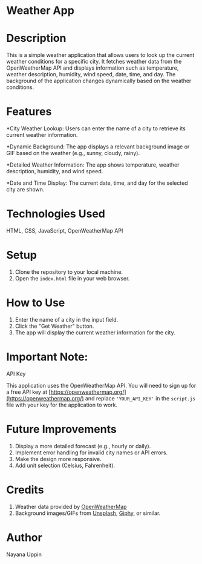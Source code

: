 # Weather App
# Description
 This is a simple weather application that allows users to look up the current weather conditions for a specific city.  It fetches weather data from the OpenWeatherMap API and displays information such as temperature, weather description, humidity, wind speed, date, time, and day.  The background of the application changes dynamically based on the weather conditions.
 
 # Features
 *City Weather Lookup: Users can enter the name of a city to retrieve its current weather information.
 
 *Dynamic Background: The app displays a relevant background image or GIF based on the weather (e.g., sunny, cloudy, rainy). 
 
 *Detailed Weather Information: The app shows temperature, weather description, humidity, and wind speed.
 
 *Date and Time Display: The current date, time, and day for the selected city are shown. 

 # Technologies Used 
 HTML, CSS, JavaScript, OpenWeatherMap API

 # Setup
  1.  Clone the repository to your local machine.
  2.  Open the `index.html` file in your web browser.

# How to Use
 1.  Enter the name of a city in the input field.
 2.  Click the "Get Weather" button.
 3.  The app will display the current weather information for the city.

#  Important Note:
API Key

This application uses the OpenWeatherMap API. You will need to sign up for a free API key at  [https://openweathermap.org/](https://openweathermap.org/)  and replace  `'YOUR_API_KEY'`  in the  `script.js`  file with your key for the application to work.

#  Future Improvements
1. Display a more detailed forecast (e.g., hourly or daily).
2. Implement error handling for invalid city names or API errors.
3. Make the design more responsive.
4. Add unit selection (Celsius, Fahrenheit).
#  Credits
1. Weather data provided by [OpenWeatherMap](https://openweathermap.org/)
2. Background images/GIFs from [Unsplash](https://unsplash.com/), [Giphy](https://giphy.com/), or similar.
#  Author
Nayana Uppin
